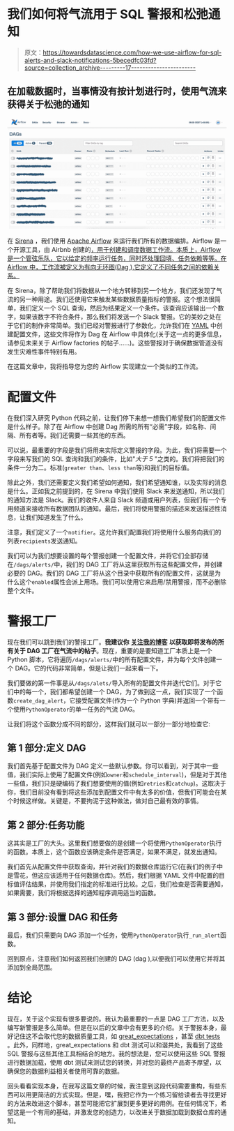 # 我们如何将气流用于 SQL 警报和松弛通知

> 原文：<https://towardsdatascience.com/how-we-use-airflow-for-sql-alerts-and-slack-notifications-5becedfc03fd?source=collection_archive---------17----------------------->

## 在加载数据时，当事情没有按计划进行时，使用气流来获得关于松弛的通知

![](img/56b7a57f73d860d0be2a0f4cd9996902.png)

在 [Sirena](https://sirena.app/) ，我们使用 [Apache Airflow](https://airflow.apache.org/) 来运行我们所有的数据编排。Airflow 是一个开源工具，由 Airbnb 创建的[，用于创建和调度数据工作流。本质上，Airflow 是一个管弦乐队，它以给定的频率运行任务，同时还处理回填、任务依赖等等。在 Airflow 中，工作流被定义为有向无环图(Dag ),它定义了不同任务之间的依赖关系。](https://airbnb.io/projects/airflow/)

在 Sirena，除了帮助我们将数据从一个地方转移到另一个地方，我们还发现了气流的另一种用途。我们还使用它来触发某些数据质量指标的警报。这个想法很简单，我们定义一个 SQL 查询，然后为结果定义一个条件。该查询应该输出一个数字，如果该数字不符合条件，那么我们将发送一个 Slack 警报。它的美妙之处在于它们的制作非常简单。我们已经对警报进行了参数化，允许我们在 [YAML](https://yaml.org/) 中创建配置文件，这些文件将作为 Dag 在 Airflow 中具体化(关于这一点的更多信息，请参见未来关于 Airflow factories 的帖子……)。这些警报对于确保数据管道没有发生灾难性事件特别有用。

在这篇文章中，我将指导您为您的 Airflow 实现建立一个类似的工作流。

# 配置文件

在我们深入研究 Python 代码之前，让我们停下来想一想我们希望我们的配置文件是什么样子。除了在 Airflow 中创建 Dag 所需的所有“必需”字段，如名称、间隔、所有者等。我们还需要一些其他的东西。

可以说，最重要的字段是我们将用来实际定义警报的字段。为此，我们将需要一个字段来写我们的 SQL 查询和我们的条件，比如"*大于 5* "之类的。我们将把我们的条件一分为二。标准(`greater than`、`less than`等)和我们的目标值。

除此之外，我们还需要定义我们希望如何通知，我们希望通知谁，以及实际的消息是什么。正如我之前提到的，在 Sirena 中我们使用 Slack 来发送通知，所以我们的通知方法是 Slack。我们的收件人来自 Slack 频道或用户列表，但我们有一个专用频道来接收所有数据团队的通知。最后，我们将使用警报的描述来发送描述性消息，让我们知道发生了什么。

注意，我们定义了一个`notifier`。这允许我们配置我们将使用什么服务向我们的列表`recipients`发送通知。

我们可以为我们想要设置的每个警报创建一个配置文件，并将它们全部存储在`/dags/alerts/`中，我们的 DAG 工厂将从这里获取所有这些配置文件，并创建必要的 DAG。我们的 DAG 工厂将从这个目录中获取所有的配置文件，这就是为什么这个`enabled`属性会派上用场。我们可以使用它来启用/禁用警报，而不必删除整个文件。

# 警报工厂

现在我们可以跳到我们的警报工厂。**我建议你** [**关注我的博客**](https://juangesino.medium.com/) **以获取即将发布的所有关于 DAG 工厂在气流中的帖子**。现在，重要的是要知道工厂本质上是一个 Python 脚本，它将遍历`/dags/alerts/`中的所有配置文件，并为每个文件创建一个 DAG。它的代码非常简单，但是让我们一起来看一下。

我们要做的第一件事是从`/dags/alets/`导入所有的配置文件并迭代它们。对于它们中的每一个，我们都希望创建一个 DAG，为了做到这一点，我们实现了一个函数`create_dag_alert`，它接受配置文件(作为一个 Python 字典)并返回一个带有一个使用`PythonOperator`的单一任务的气流 DAG。

让我们将这个函数分成不同的部分，这样我们就可以一部分一部分地检查它:

## 第 1 部分:定义 DAG

我们首先基于配置文件为 DAG 定义一些默认参数。你可以看到，对于其中一些值，我们实际上使用了配置文件(例如`owner`和`schedule_interval`)，但是对于其他一些值，我们只是硬编码了我们想要使用的值(例如`retries`和`catchup`)。这取决于你，我们目前没有看到将这些添加到配置文件中有太多的价值，但我们可能会在某个时候这样做。关键是，不要拘泥于这种做法，做对自己最有效的事情。

## 第 2 部分:任务功能

这其实是工厂的大头。这里我们想要做的是创建一个将使用`PythonOperator`执行的函数。本质上，这个函数应该确定条件是否满足，如果不满足，就发出通知。

我们首先从配置文件中获取查询，并针对我们的数据仓库运行它(在我们的例子中是雪花，但这应该适用于任何数据仓库)。然后，我们根据 YAML 文件中配置的目标值评估结果，并使用我们指定的标准进行比较。之后，我们检查是否需要通知，如果需要，我们将根据选择的通知程序调用适当的函数。

## 第 3 部分:设置 DAG 和任务

最后，我们只需要向 DAG 添加一个任务，使用`PythonOperator`执行`_run_alert`函数。

回到原点，注意我们如何返回我们创建的 DAG (dag ),以便我们可以使用它并将其添加到全局范围。

# 结论

现在，关于这个实现有很多要说的。我认为最重要的一点是 DAG 工厂方法，以及编写新警报是多么简单。但是在以后的文章中会有更多的介绍。关于警报本身，最好记住这不会取代您的数据质量工具，如 [great_expectations](https://greatexpectations.io/) ，甚至 [dbt tests](https://docs.getdbt.com/docs/building-a-dbt-project/tests) 。此外，同样地，great_expectations 和 dbt 测试可以和谐共处，我看到了这些 SQL 警报与这些其他工具相结合的地方。我的想法是，您可以使用这些 SQL 警报进行数据加载，使用 dbt 测试来测试您的转换，并对您的最终产品寄予厚望，以确保您的数据利益相关者使用可靠的数据。

回头看看实现本身，在我写这篇文章的时候，我注意到这段代码需要重构，有些东西可以用更简洁的方式实现。但是，嘿，我把它作为一个练习留给读者去寻找更好的方法来改进这个脚本，甚至可能把它扩展到更多更好的用例。在任何情况下，希望这是一个有用的基础，并激发您的创造力，以改进关于数据加载到数据仓库的通知。
